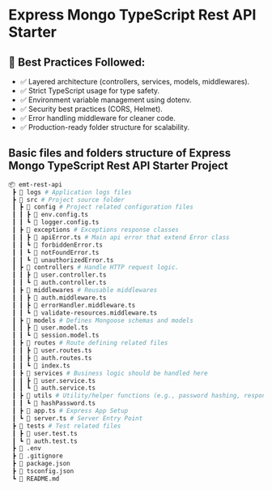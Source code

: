 # Express Mongo TypeScript Rest API Starter

## 🚀 Best Practices Followed:

- ✅ Layered architecture (controllers, services, models, middlewares).
- ✅ Strict TypeScript usage for type safety.
- ✅ Environment variable management using dotenv.
- ✅ Security best practices (CORS, Helmet).
- ✅ Error handling middleware for cleaner code.
- ✅ Production-ready folder structure for scalability.

## Basic files and folders structure of Express Mongo TypeScript Rest API Starter Project

```bash
📦 emt-rest-api
 ┣ 📂 logs # Application logs files
 ┣ 📂 src # Project source folder
 ┃ ┣ 📂 config # Project related configuration files
 ┃ ┃ ┣ 📜 env.config.ts
 ┃ ┃ ┗ 📜 logger.config.ts
 ┃ ┣ 📂 exceptions # Exceptions response classes
 ┃ ┃ ┣ 📜 apiError.ts # Main api error that extend Error class
 ┃ ┃ ┗ 📜 forbiddenError.ts
 ┃ ┃ ┗ 📜 notFoundError.ts
 ┃ ┃ ┗ 📜 unauthorizedError.ts
 ┃ ┣ 📂 controllers # Handle HTTP request logic.
 ┃ ┃ ┣ 📜 user.controller.ts
 ┃ ┃ ┗ 📜 auth.controller.ts
 ┃ ┣ 📂 middlewares # Reusable middlewares
 ┃ ┃ ┣ 📜 auth.middleware.ts
 ┃ ┃ ┣ 📜 errorHandler.middleware.ts
 ┃ ┃ ┗ 📜 validate-resources.middleware.ts
 ┃ ┣ 📂 models # Defines Mongoose schemas and models
 ┃ ┃ ┣ 📜 user.model.ts
 ┃ ┃ ┗ 📜 session.model.ts
 ┃ ┣ 📂 routes # Route defining related files
 ┃ ┃ ┣ 📜 user.routes.ts
 ┃ ┃ ┣ 📜 auth.routes.ts
 ┃ ┃ ┗ 📜 index.ts
 ┃ ┣ 📂 services # Business logic should be handled here
 ┃ ┃ ┣ 📜 user.service.ts
 ┃ ┃ ┗ 📜 auth.service.ts
 ┃ ┣ 📂 utils # Utility/helper functions (e.g., password hashing, response formatting).
 ┃ ┃ ┗ 📜 hashPassword.ts
 ┃ ┣ 📜 app.ts # Express App Setup
 ┃ ┗ 📜 server.ts # Server Entry Point
 ┣ 📂 tests # Test related files
 ┃ ┣ 📜 user.test.ts
 ┃ ┗ 📜 auth.test.ts
 ┣ 📜 .env
 ┣ 📜 .gitignore
 ┣ 📜 package.json
 ┣ 📜 tsconfig.json
 ┗ 📜 README.md
```
